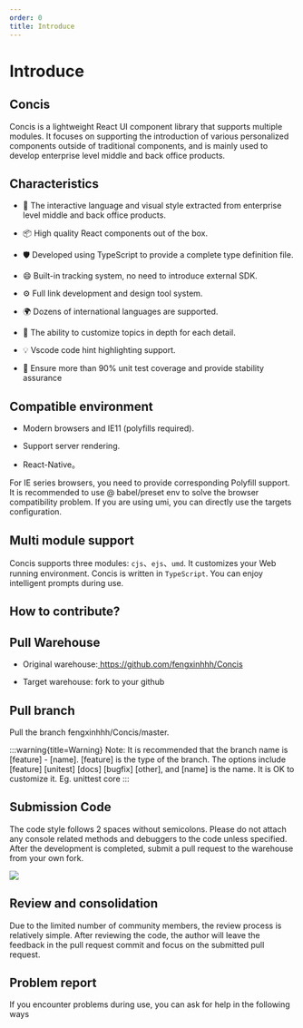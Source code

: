 ```yaml
---
order: 0
title: Introduce
---
```


# Introduce

## Concis

Concis is a lightweight React UI component library that supports multiple modules. It focuses on supporting the introduction of various personalized components outside of traditional components, and is mainly used to develop enterprise level middle and back office products.

## Characteristics

- 🌈 The interactive language and visual style extracted from enterprise level middle and back office products.

- 📦 High quality React components out of the box.

- 🛡 Developed using TypeScript to provide a complete type definition file.

- 😄 Built-in tracking system, no need to introduce external SDK.

- ⚙️ Full link development and design tool system.

- 🌍 Dozens of international languages are supported.

- 🎨 The ability to customize topics in depth for each detail.

- 💡 Vscode code hint highlighting support.

- 💪 Ensure more than 90% unit test coverage and provide stability assurance

## Compatible environment

- Modern browsers and IE11 (polyfills required).

- Support server rendering.

- React-Native。

For IE series browsers, you need to provide corresponding Polyfill support. It is recommended to use @ babel/preset env to solve the browser compatibility problem. If you are using umi, you can directly use the targets configuration.

## Multi module support

Concis supports three modules: `cjs`、`ejs`、`umd`. It customizes your Web running environment. Concis is written in `TypeScript`. You can enjoy intelligent prompts during use.

## How to contribute?

## Pull Warehouse

- Original warehouse:<a href="https://github.com/fengxinhhh/Concis"> https://github.com/fengxinhhh/Concis </a>

- Target warehouse: fork to your github

## Pull branch

Pull the branch fengxinhhh/Concis/master.

:::warning{title=Warning}
Note: It is recommended that the branch name is [feature] - [name]. [feature] is the type of the branch. The options include [feature] [unitest] [docs] [bugfix] [other], and [name] is the name. It is OK to customize it. Eg. unittest core
:::

## Submission Code

The code style follows 2 spaces without semicolons. Please do not attach any console related methods and debuggers to the code unless specified. After the development is completed, submit a pull request to the warehouse from your own fork.

<img src="https://concis.org.cn/images/github-doc.jpg" />

## Review and consolidation

Due to the limited number of community members, the review process is relatively simple. After reviewing the code, the author will leave the feedback in the pull request commit and focus on the submitted pull request.

## Problem report

If you encounter problems during use, you can ask for help in the following ways
